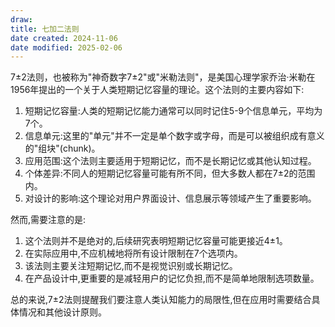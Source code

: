 ```yaml
---
draw:
title: 七加二法则
date created: 2024-11-06
date modified: 2025-02-06
---
```


7±2法则，也被称为"神奇数字7±2"或"米勒法则"，是美国心理学家乔治·米勒在1956年提出的一个关于人类短期记忆容量的理论。这个法则的主要内容如下:

1. 短期记忆容量:人类的短期记忆能力通常可以同时记住5-9个信息单元，平均为7个。
2. 信息单元:这里的"单元"并不一定是单个数字或字母，而是可以被组织成有意义的"组块"(chunk)。
3. 应用范围:这个法则主要适用于短期记忆，而不是长期记忆或其他认知过程。
4. 个体差异:不同人的短期记忆容量可能有所不同，但大多数人都在7±2的范围内。
5. 对设计的影响:这个理论对用户界面设计、信息展示等领域产生了重要影响。

然而,需要注意的是:

1. 这个法则并不是绝对的,后续研究表明短期记忆容量可能更接近4±1。
2. 在实际应用中,不应机械地将所有设计限制在7个选项内。
3. 该法则主要关注短期记忆,而不是视觉识别或长期记忆。
4. 在产品设计中,更重要的是减轻用户的记忆负担,而不是简单地限制选项数量。

总的来说,7±2法则提醒我们要注意人类认知能力的局限性,但在应用时需要结合具体情况和其他设计原则。
